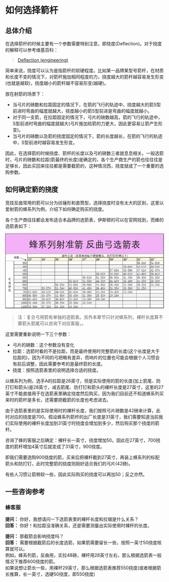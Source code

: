 # 如何选择箭杆

## 总体介绍

在选择箭杆的时候主要有一个参数需要特别注意，即挠度(Deflection)。对于挠度的解释可以参考维基百科：
> [Deflection (engineering)](https://en.wikipedia.org/wiki/Deflection_(engineering))

简单来说，挠度可以认为是指箭杆的软硬程度。比如某一品牌某型号箭杆，在材质和长度不变的情况下，对箭杆施加相同程度的力，挠度越大的箭杆越容易发生形变(也就是越软)，挠度越小的箭杆越不容易形变(越硬)。

放在射箭的场景下：

* 当弓片的磅数和拉距固定的情况下，在箭的飞行的轨迹中，挠度越大的箭S型前进时弯曲的幅度就越大，挠度越小的箭S型前进是弯曲的幅度就越小。
* 对于同一支箭，在拉距固定的情况下，弓片的磅数越高，箭的飞行的轨迹中，S型前进时弯曲的幅度就越大(弓片施加给箭的力更大，因此更容易让箭产生形变)。
* 当弓片的磅数以及箭的挠度固定的情况下，箭的长度越长，在箭的飞行的轨迹中，S型前进时越容易发生形变。

因此，在选择箭的时候挠度、箭杆的长度以及弓的磅数三者就息息相关。一般选箭时，弓片的磅数和拉距(箭最终的长度)是确定的，各个生产商生产的箭也往往往是足够长，因此买回来往往都是需要截箭的，这种情况西，挠度就成了一个重要的选购参数。

## 如何确定箭的挠度

竞技反曲常用的箭可以分为纺锤形和直筒型，选择挠度时没有太大的区别，这里以爱射箭的蜂系列为例，介绍下如何确定购买的挠度。

各个生产商往往都会发布适合本品牌的选箭表，伊斯顿的可以在官网找到，而蜂的选箭表如下：

![蜂系列射准箭反曲弓选箭表](https://github.com/Recurve-Things/Notes/blob/main/pics/bp_recurve_shaft_chose_table.jpg?raw=true "蜂系列射准箭反曲弓选箭表")

> 注：复合弓用箭有单独的选箭表。另外本章节只针对蜂系列，裸杆长度算不算箭头箭尾可以咨询下对应客服，。

这里需要重新说明一下三个参数：

* 弓片的磅数：这个参数没有变化
* 拉距：选箭时看的不是拉距，而是最终使用时完整箭的长度(这个长度是大于拉距的)，因为不同的弓把略有差异，而响片的位置也可能会根据个人习惯会有前后调整，因此需要参考的是最终箭的长度。
* 挠度：按照选箭表里的说明选择合适的挠度。

以蜂系列为例，选手A的拉距是26英寸，但是实际使用的箭的长度(加上箭尾、防打钉和箭头)是28英寸，减去箭尾、防打钉和箭头的裸杆长度是27英寸，这里的27英寸不能直接用于在选箭表里确定挠度然后购买，因为我们目前还不知道蜂系列买来时的箭杆是多长，还需要把截箭的长度也考虑进去。

由于选箭表里的是实际使用时的裸杆长度，我们按照弓片磅数是42磅来计算，此时对应的挠度是700。假设蜂系列箭杆的出厂长度是31英寸，我们需要知道当前我们实际使用的裸杆长度加到31英寸时挠度会增加到多少，然后购买那个挠度的箭杆。

咨询了蜂的客服之后确定：裸杆长一英寸，挠度增加50。因此在27英寸，700挠度的箭杆增加4英寸后就变成了31英寸，900挠度。

即我们需要选购900挠度的箭，买来后把裸杆截到27英寸，再装上蜂系列的标配箭头和防打钉，此时完整箭的挠度则刚好适合我们的弓片(42磅)。

有些人习惯让箭稍软一些，因此实际购买的挠度可以再加50；反之亦然。

## 一些咨询参考

### 蜂客服

**提问：** 你好，我想请问一下选箭表里的裸杆长度和拉锯是什么关系？  
**回答：** 你好！和拉距没准确关系，还是需要测量出实际使用时裸杆的长度。

**提问：** 那截箭会影响挠度吗？  
**回答：** 需要根据截箭后的长度选箭，如果箭需要留长一些，按照一英寸50挠度核算就可以。  
例如，蜂系列箭，反曲用，实拉48磅，裸杆用28英寸左右，那么根据选箭表一般情况下推荐600挠度的箭。  
如果说想让箭长一些，用裸杆29英寸，那么根据选箭表推荐550挠度(或者根据箭长推算，长一英寸，选硬50挠度，即550挠度)
